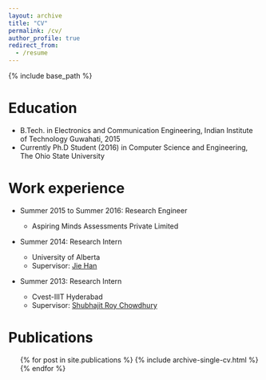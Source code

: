 ```yaml
---
layout: archive
title: "CV"
permalink: /cv/
author_profile: true
redirect_from:
  - /resume
---
```


{% include base_path %}

Education
======
* B.Tech. in Electronics and Communication Engineering, Indian Institute of Technology Guwahati, 2015
* Currently Ph.D Student (2016) in Computer Science and Engineering, The Ohio State University

Work experience
======
* Summer 2015 to Summer 2016: Research Engineer
  * Aspiring Minds Assessments Private Limited
  
* Summer 2014: Research Intern
  * University of Alberta
  * Supervisor: [Jie Han](http://www.ece.ualberta.ca/~jhan8/)
  
* Summer 2013: Research Intern
  * Cvest-IIIT Hyderabad
  * Supervisor: [Shubhajit Roy Chowdhury](http://faculty.iitmandi.ac.in/~src/)

Publications
======
  <ul>{% for post in site.publications %}
    {% include archive-single-cv.html %}
  {% endfor %}</ul>
  
